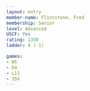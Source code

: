 ```yaml
---
layout: entry
member-name: Flintstone, Fred
membership: Senior
level: Advanced
USCF: Yes
rating: 1330
ladder: 4 (-1)

games:
- W5
- D4
- L11
- 35%
---
```

